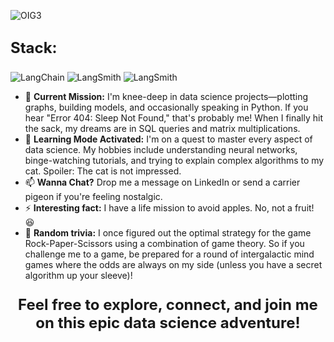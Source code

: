
![OIG3](https://github.com/user-attachments/assets/258ab042-8789-4286-a861-d1b015b3fb1d)

## <p style="font-size: 24px; font-weight: bold;">Stack:</p>
![LangChain](https://img.shields.io/badge/LangChain-LangChain?style=for-the-badge&logo=langchain)
![LangSmith](https://img.shields.io/badge/LangSmith-LangSmith?style=for-the-badge&logo=LangSmith)
![LangSmith](https://img.shields.io/badge/LangSmith-LangSmith?style=for-the-badge&logo=python&logoColor=white)

- 🔭 **Current Mission:** I'm knee-deep in data science projects—plotting graphs, building models, and occasionally speaking in Python. If you hear "Error 404: Sleep Not Found," that's probably me! When I finally hit the sack, my dreams are in SQL queries and matrix multiplications.
- 🌱 **Learning Mode Activated:** I'm on a quest to master every aspect of data science. My hobbies include understanding neural networks, binge-watching tutorials, and trying to explain complex algorithms to my cat. Spoiler: The cat is not impressed.
- 📫 **Wanna Chat?** Drop me a message on LinkedIn or send a carrier pigeon if you're feeling nostalgic.
- ⚡ **Interesting fact:** I have a life mission to avoid apples. No, not a fruit! 😆
- 🚀 ****Random trivia:**** I once figured out the optimal strategy for the game Rock-Paper-Scissors using a combination of game theory. So if you challenge me to a game, be prepared for a round of intergalactic mind games where the odds are always on my side (unless you have a secret algorithm up your sleeve)!

  
<p align="center" style="font-size: 24px; font-weight: bold;">Feel free to explore, connect, and join me on this epic data science adventure!</p>
